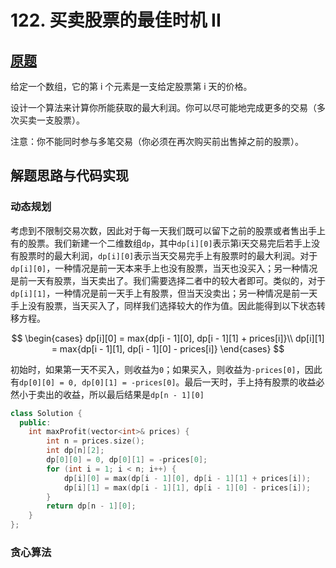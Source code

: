 # 122. 买卖股票的最佳时机 II

## [原题](https://leetcode-cn.com/problems/best-time-to-buy-and-sell-stock-ii)

给定一个数组，它的第 i 个元素是一支给定股票第 i 天的价格。

设计一个算法来计算你所能获取的最大利润。你可以尽可能地完成更多的交易（多次买卖一支股票）。

注意：你不能同时参与多笔交易（你必须在再次购买前出售掉之前的股票）。

## 解题思路与代码实现

### 动态规划

考虑到不限制交易次数，因此对于每一天我们既可以留下之前的股票或者售出手上有的股票。我们新建一个二维数组`dp`，其中`dp[i][0]`表示第i天交易完后若手上没有股票时的最大利润，`dp[i][0]`表示当天交易完手上有股票时的最大利润。对于`dp[i][0]`，一种情况是前一天本来手上也没有股票，当天也没买入；另一种情况是前一天有股票，当天卖出了。我们需要选择二者中的较大者即可。类似的，对于`dp[i][1]`，一种情况是前一天手上有股票，但当天没卖出；另一种情况是前一天手上没有股票，当天买入了，同样我们选择较大的作为值。因此能得到以下状态转移方程。

$$
\begin{cases}
    dp[i][0] = max{dp[i - 1][0], dp[i - 1][1] + prices[i]}\\
    dp[i][1] = max{dp[i - 1][1], dp[i - 1][0] - prices[i]}
\end{cases}
$$

初始时，如果第一天不买入，则收益为`0`；如果买入，则收益为`-prices[0]`，因此有`dp[0][0] = 0, dp[0][1] = -prices[0]`。最后一天时，手上持有股票的收益必然小于卖出的收益，所以最后结果是`dp[n - 1][0]`

```C++
class Solution {
  public:
    int maxProfit(vector<int>& prices) {
        int n = prices.size();
        int dp[n][2];
        dp[0][0] = 0, dp[0][1] = -prices[0];
        for (int i = 1; i < n; i++) {
            dp[i][0] = max(dp[i - 1][0], dp[i - 1][1] + prices[i]);
            dp[i][1] = max(dp[i - 1][1], dp[i - 1][0] - prices[i]);
        }
        return dp[n - 1][0];
    }
};
```

### 贪心算法

